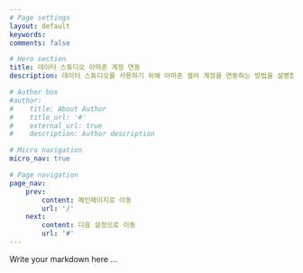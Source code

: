 ```yaml
---
# Page settings
layout: default
keywords:
comments: false

# Hero section
title: 데이터 스튜디오 아마존 계정 연동
description: 데이터 스튜디오를 사용하기 위해 아마존 셀러 계정을 연동하는 방법을 설명합니다. 아래의 설명에 따라 단계별 설정을 완료해 주세요.

# Author box
#author:
#    title: About Author
#    title_url: '#'
#    external_url: true
#    description: Author description

# Micro navigation
micro_nav: true

# Page navigation
page_nav:
    prev:
        content: 메인페이지로 이동
        url: '/'
    next:
        content: 다음 설정으로 이동
        url: '#'
---
```


Write your markdown here ...
